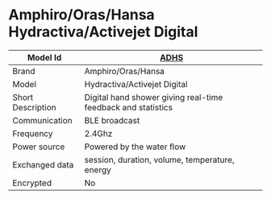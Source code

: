 # Amphiro/Oras/Hansa Hydractiva/Activejet Digital

|Model Id|[ADHS](https://github.com/theengs/decoder/blob/development/src/devices/Amphiro_json.h)|
|-|-|
|Brand|Amphiro/Oras/Hansa|
|Model|Hydractiva/Activejet Digital|
|Short Description|Digital hand shower giving real-time feedback and statistics|
|Communication|BLE broadcast|
|Frequency|2.4Ghz|
|Power source|Powered by the water flow|
|Exchanged data|session, duration, volume, temperature, energy|
|Encrypted|No|
